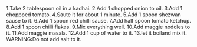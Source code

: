 1.Take 2 tablespoon oil in a kadhai.
2.Add 1 chopped onion to oil.
3.Add 1 choppped tomato.
4.Saute it for about 1 minute.
5.Add 1 spoon shezwan sause to it.
6.Add 1 spoon red chilli sause.
7.Add half spoon tomato ketchup.
8.Add 1 spoon chilli flakes.
9.Mix everything well.
10.Add maggie noddles to it.
11.Add maggie masala.
12.Add 1 cup of water to it.
13.let it boiland mix it.
WARNING:Do not add salt to it.